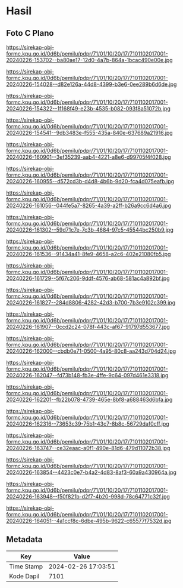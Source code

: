 # Hasil

## Foto C Plano

https://sirekap-obj-formc.kpu.go.id/0d6b/pemilu/pdpr/71/01/10/20/17/7101102017001-20240226-153702--ba80ae17-12d0-4a7b-864a-1bcac490e00e.jpg

https://sirekap-obj-formc.kpu.go.id/0d6b/pemilu/pdpr/71/01/10/20/17/7101102017001-20240226-154028--d82e126a-44d8-4399-b3e6-0ee289b6d6de.jpg

https://sirekap-obj-formc.kpu.go.id/0d6b/pemilu/pdpr/71/01/10/20/17/7101102017001-20240226-154322--1f168f49-e23b-4535-b082-093f8a51072b.jpg

https://sirekap-obj-formc.kpu.go.id/0d6b/pemilu/pdpr/71/01/10/20/17/7101102017001-20240226-154541--9db3483e-f555-435a-840e-637689a21916.jpg

https://sirekap-obj-formc.kpu.go.id/0d6b/pemilu/pdpr/71/01/10/20/17/7101102017001-20240226-160901--3ef35239-aab4-4221-a8e6-d99705f4f028.jpg

https://sirekap-obj-formc.kpu.go.id/0d6b/pemilu/pdpr/71/01/10/20/17/7101102017001-20240226-160955--d572cd3b-d4d8-4b6b-9d20-fca4d075eafb.jpg

https://sirekap-obj-formc.kpu.go.id/0d6b/pemilu/pdpr/71/01/10/20/17/7101102017001-20240226-161056--044fe5a7-8265-4a39-a2ff-b26a9cc6d4a6.jpg

https://sirekap-obj-formc.kpu.go.id/0d6b/pemilu/pdpr/71/01/10/20/17/7101102017001-20240226-161302--59d71c7e-7c3b-4684-97c5-45544bc250b9.jpg

https://sirekap-obj-formc.kpu.go.id/0d6b/pemilu/pdpr/71/01/10/20/17/7101102017001-20240226-161536--91434a41-8fe9-4658-a2c6-402e21080fb5.jpg

https://sirekap-obj-formc.kpu.go.id/0d6b/pemilu/pdpr/71/01/10/20/17/7101102017001-20240226-161729--5f67c206-9ddf-4576-ab68-581ac4a892bf.jpg

https://sirekap-obj-formc.kpu.go.id/0d6b/pemilu/pdpr/71/01/10/20/17/7101102017001-20240226-161827--284d8806-4282-42d3-b700-7b3e9102c399.jpg

https://sirekap-obj-formc.kpu.go.id/0d6b/pemilu/pdpr/71/01/10/20/17/7101102017001-20240226-161907--0ccd2c24-078f-443c-af67-91797d553677.jpg

https://sirekap-obj-formc.kpu.go.id/0d6b/pemilu/pdpr/71/01/10/20/17/7101102017001-20240226-162000--cbdb0e71-0500-4a95-80c8-aa243d704d24.jpg

https://sirekap-obj-formc.kpu.go.id/0d6b/pemilu/pdpr/71/01/10/20/17/7101102017001-20240226-162047--fd73b148-fb3e-4ffe-9c64-097d461e3318.jpg

https://sirekap-obj-formc.kpu.go.id/0d6b/pemilu/pdpr/71/01/10/20/17/7101102017001-20240226-162201--fb22b078-4739-465e-8bf8-a688463d6bfa.jpg

https://sirekap-obj-formc.kpu.go.id/0d6b/pemilu/pdpr/71/01/10/20/17/7101102017001-20240226-162316--73653c39-75b1-43c7-8b8c-56729daf0cff.jpg

https://sirekap-obj-formc.kpu.go.id/0d6b/pemilu/pdpr/71/01/10/20/17/7101102017001-20240226-163747--ce32eaac-a0f1-490e-81d6-479d11072b38.jpg

https://sirekap-obj-formc.kpu.go.id/0d6b/pemilu/pdpr/71/01/10/20/17/7101102017001-20240226-163854--4423c0e7-b4a2-4d83-8af3-60a9a430964a.jpg

https://sirekap-obj-formc.kpu.go.id/0d6b/pemilu/pdpr/71/01/10/20/17/7101102017001-20240226-163948--f50f821b-d2f7-4b20-998d-78c64771c32f.jpg

https://sirekap-obj-formc.kpu.go.id/0d6b/pemilu/pdpr/71/01/10/20/17/7101102017001-20240226-164051--4a1ccf8c-6dbe-495b-9622-c65577f7532d.jpg


## Metadata

| Key        | Value               |
| ---------- | ------------------- |
| Time Stamp | 2024-02-26 17:03:51 |
| Kode Dapil | 7101                |



